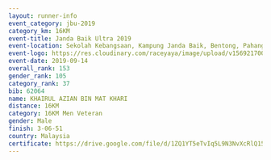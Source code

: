 ```yaml
---
layout: runner-info 
event_category: jbu-2019 
category_km: 16KM 
event-title: Janda Baik Ultra 2019  
event-location: Sekolah Kebangsaan, Kampung Janda Baik, Bentong, Pahang, Malaysia 
event-logo: https://res.cloudinary.com/raceyaya/image/upload/v1569217009/logo/janda-baik_vch1pc.jpg 
event-date: 2019-09-14 
overall_rank: 153
gender_rank: 105
category_rank: 37
bib: 62064
name: KHAIRUL AZIAN BIN MAT KHARI
distance: 16KM
category: 16KM Men Veteran
gender: Male
finish: 3-06-51
country: Malaysia
certificate: https://drive.google.com/file/d/1ZQ1YT5eTvIq5L9N3NvXcRlQ15Jd4Yk0o/view?usp=sharing
---
```

